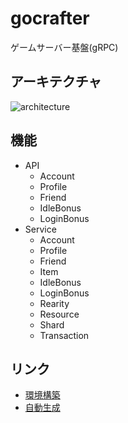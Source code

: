# gocrafter
ゲームサーバー基盤(gRPC)

## アーキテクチャ
![architecture](https://github.com/game-core/gocrafter/assets/71867595/67847572-8401-403d-a347-8c078d58c2cc)

## 機能
- API
  - Account
  - Profile
  - Friend
  - IdleBonus
  - LoginBonus
- Service
  - Account
  - Profile
  - Friend
  - Item
  - IdleBonus
  - LoginBonus
  - Rearity
  - Resource
  - Shard
  - Transaction
## リンク
- [環境構築](./docs/md/environment.md)
- [自動生成](./docs/md/generator.md)
